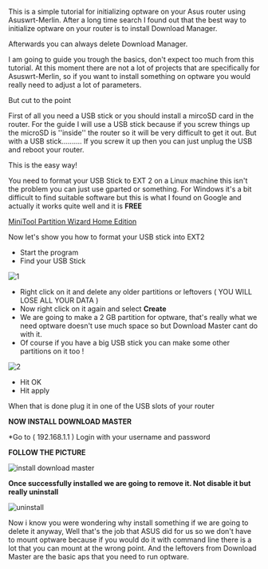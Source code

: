 This is a simple tutorial for initializing optware on your Asus router using Asuswrt-Merlin.
After a long time search I found out that the best way to initialize optware on your router is to install Download Manager.

Afterwards you can always delete Download Manager.

I am going to guide you trough the basics, don't expect too much from this tutorial.
At this moment there are not a lot of projects that are specifically for Asuswrt-Merlin, so if you want to install something on optware you would really need to adjust a lot of parameters.

But cut to the point

First of all you need a USB stick or you should install a mircoSD card in the router.
For the guide I will use a USB stick because if you screw things up the microSD is ''inside'' the router so it will be very difficult to get it out.
But with a USB stick.......... If you screw it up then you can just unplug the USB and reboot your router.

This is the easy way!

You need to format your USB Stick to EXT 2 on a Linux machine this isn't the problem you can just use gparted or something.
For Windows it's a bit difficult to find suitable software but this is what I found on Google and actually it works quite well and it is **FREE**

[MiniTool Partition Wizard Home Edition](http://www.partitionwizard.com/free-partition-manager.html)

Now let's show you how to format your USB stick into EXT2

* Start the program
* Find your USB Stick

![1](http://members.home.nl/frits.pruymboom/Initialize%20optware%20foto1.png)

* Right click on it and delete any older partitions or leftovers ( YOU WILL LOSE ALL YOUR DATA )
* Now right click on it again and select **Create**
* We are going to make a 2 GB partition for optware, that's really what we need optware doesn't use much space so but Download Master cant do with it.
* Of course if you have a big USB stick you can make some other partitions on it too !

![2](http://members.home.nl/frits.pruymboom/Initialize%20optware%20foto2.png)

* Hit OK
* Hit apply

When that is done plug it in one of the USB slots of your router


**NOW INSTALL DOWNLOAD MASTER**

*Go to ( 192.168.1.1 ) Login with your username and password

**FOLLOW THE PICTURE**

![install download master](http://members.home.nl/frits.pruymboom/Install%20download%20master%201.png)


**Once successfully installed we are going to remove it. Not disable it but really uninstall**

![uninstall](http://members.home.nl/frits.pruymboom/Deinstal%20download%20master%201.png)

Now i know you were wondering why install something if we are going to delete it anyway,
Well that's the job that ASUS did for us so we don't have to mount optware because if you would do it with command line there is a lot that you can mount at the wrong point.
And the leftovers from Download Master are the basic aps that you need to run optware.